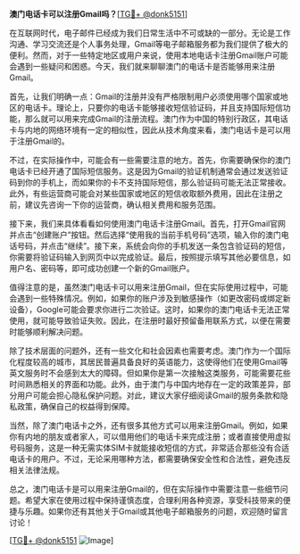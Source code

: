 **澳门电话卡可以注册Gmail吗？**[[TG💪+ @donk5151](https://t.me/s/donk5151)]

在互联网时代，电子邮件已经成为我们日常生活中不可或缺的一部分。无论是工作沟通、学习交流还是个人事务处理，Gmail等电子邮箱服务都为我们提供了极大的便利。然而，对于一些特定地区或用户来说，使用本地电话卡注册Gmail账户可能会遇到一些疑问和困惑。今天，我们就来聊聊澳门的电话卡是否能够用来注册Gmail。

首先，让我们明确一点：Gmail的注册并没有严格限制用户必须使用哪个国家或地区的电话卡。理论上，只要你的电话卡能够接收短信验证码，并且支持国际短信功能，那么就可以用来完成Gmail的注册流程。澳门作为中国的特别行政区，其电话卡与内地的网络环境有一定的相似性，因此从技术角度来看，澳门电话卡是可以用于注册Gmail的。

不过，在实际操作中，可能会有一些需要注意的地方。首先，你需要确保你的澳门电话卡已经开通了国际短信服务。这是因为Gmail的验证机制通常会通过发送验证码到你的手机上，而如果你的卡不支持国际短信，那么验证码可能无法正常接收。此外，有些运营商可能会对某些国家或地区的短信收取额外费用，因此在注册之前，建议先咨询一下你的运营商，确认相关费用和服务范围。

接下来，我们来具体看看如何使用澳门电话卡注册Gmail。首先，打开Gmail官网并点击“创建账户”按钮。然后选择“使用我的当前手机号码”选项，输入你的澳门电话号码，并点击“继续”。接下来，系统会向你的手机发送一条包含验证码的短信，你需要将验证码输入到网页中以完成验证。最后，按照提示填写其他必要信息，如用户名、密码等，即可成功创建一个新的Gmail账户。

值得注意的是，虽然澳门电话卡可以用来注册Gmail，但在实际使用过程中，可能会遇到一些特殊情况。例如，如果你的账户涉及到敏感操作（如更改密码或绑定新设备），Google可能会要求你进行二次验证。这时，如果你的澳门电话卡无法正常使用，就可能导致验证失败。因此，在注册时最好预留备用联系方式，以便在需要时能够顺利解决问题。

除了技术层面的问题外，还有一些文化和社会因素也需要考虑。澳门作为一个国际化程度较高的城市，其居民普遍具备良好的英语能力，这使得他们在使用Gmail等英文服务时不会感到太大的障碍。但如果你是第一次接触这类服务，可能需要花些时间熟悉相关的界面和功能。此外，由于澳门与中国内地存在一定的政策差异，部分用户可能会担心隐私保护问题。对此，建议大家仔细阅读Gmail的服务条款和隐私政策，确保自己的权益得到保障。

当然，除了澳门电话卡之外，还有很多其他方式可以用来注册Gmail。例如，如果你有内地的朋友或者家人，可以借用他们的电话卡来完成注册；或者直接使用虚拟号码服务，这是一种无需实体SIM卡就能接收短信的方式，非常适合那些没有合适电话卡的用户。不过，无论采用哪种方法，都需要确保安全性和合法性，避免违反相关法律法规。

总之，澳门电话卡是可以用来注册Gmail的，但在实际操作中需要注意一些细节问题。希望大家在使用过程中保持谨慎态度，合理利用各种资源，享受科技带来的便捷与乐趣。如果你还有其他关于Gmail或其他电子邮箱服务的问题，欢迎随时留言讨论！

[[TG💪+ @donk5151](https://t.me/s/donk5151) ![Image](https://i.postimg.cc/rwNCRYN7/Snipaste-2025-04-30-17-27-05.png)]